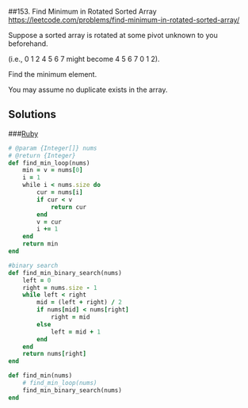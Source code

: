 ##153. Find Minimum in Rotated Sorted Array
https://leetcode.com/problems/find-minimum-in-rotated-sorted-array/

Suppose a sorted array is rotated at some pivot unknown to you beforehand.

(i.e., 0 1 2 4 5 6 7 might become 4 5 6 7 0 1 2).

Find the minimum element.

You may assume no duplicate exists in the array.

## Solutions
###[Ruby](./algorithms/153_find_minimum_in_rotated_sorted_array.rb)

```Ruby
# @param {Integer[]} nums
# @return {Integer}
def find_min_loop(nums)
    min = v = nums[0]
    i = 1
    while i < nums.size do
        cur = nums[i]
        if cur < v
            return cur
        end
        v = cur
        i += 1
    end
    return min
end

#binary search
def find_min_binary_search(nums)
    left = 0
    right = nums.size - 1
    while left < right
        mid = (left + right) / 2
        if nums[mid] < nums[right]
            right = mid
        else
            left = mid + 1
        end
    end
    return nums[right]
end

def find_min(nums)
    # find_min_loop(nums)
    find_min_binary_search(nums)
end
```

